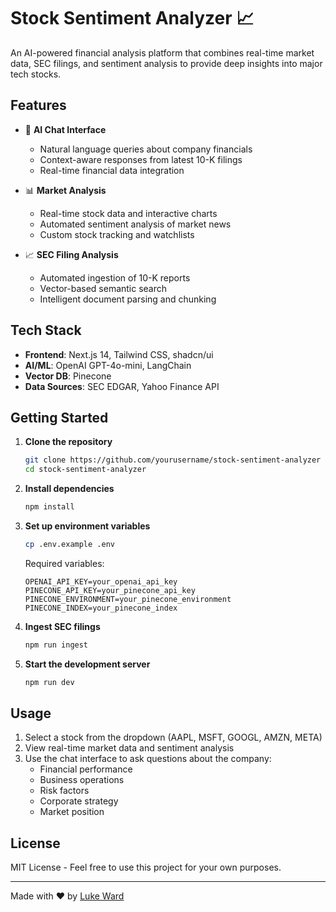 # Stock Sentiment Analyzer 📈

An AI-powered financial analysis platform that combines real-time market data, SEC filings, and sentiment analysis to provide deep insights into major tech stocks.

## Features

- 🤖 **AI Chat Interface**
  - Natural language queries about company financials
  - Context-aware responses from latest 10-K filings
  - Real-time financial data integration

- 📊 **Market Analysis**
  - Real-time stock data and interactive charts
  - Automated sentiment analysis of market news
  - Custom stock tracking and watchlists

- 📈 **SEC Filing Analysis**
  - Automated ingestion of 10-K reports
  - Vector-based semantic search
  - Intelligent document parsing and chunking

## Tech Stack

- **Frontend**: Next.js 14, Tailwind CSS, shadcn/ui
- **AI/ML**: OpenAI GPT-4o-mini, LangChain
- **Vector DB**: Pinecone
- **Data Sources**: SEC EDGAR, Yahoo Finance API

## Getting Started

1. **Clone the repository**
   ```bash
   git clone https://github.com/yourusername/stock-sentiment-analyzer
   cd stock-sentiment-analyzer
   ```

2. **Install dependencies**
   ```bash
   npm install
   ```

3. **Set up environment variables**
   ```bash
   cp .env.example .env
   ```
   Required variables:
   ```env
   OPENAI_API_KEY=your_openai_api_key
   PINECONE_API_KEY=your_pinecone_api_key
   PINECONE_ENVIRONMENT=your_pinecone_environment
   PINECONE_INDEX=your_pinecone_index
   ```

4. **Ingest SEC filings**
   ```bash
   npm run ingest
   ```

5. **Start the development server**
   ```bash
   npm run dev
   ```

## Usage

1. Select a stock from the dropdown (AAPL, MSFT, GOOGL, AMZN, META)
2. View real-time market data and sentiment analysis
3. Use the chat interface to ask questions about the company:
   - Financial performance
   - Business operations
   - Risk factors
   - Corporate strategy
   - Market position

## License

MIT License - Feel free to use this project for your own purposes.

---
Made with ❤️ by [Luke Ward](https://github.com/DukeBWard)
